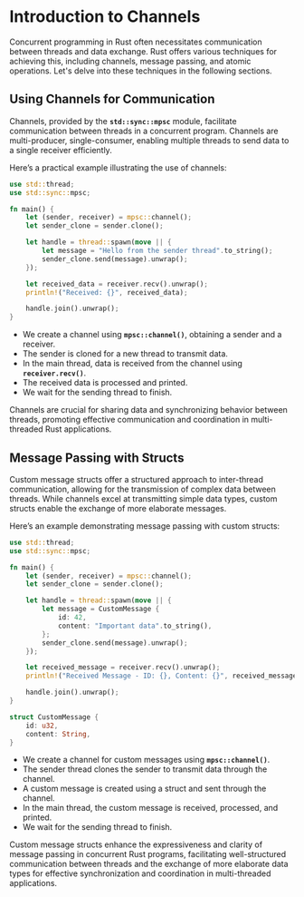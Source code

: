 # Introduction to Channels

Concurrent programming in Rust often necessitates communication between threads and data exchange. Rust offers various techniques for achieving this, including channels, message passing, and atomic operations. Let's delve into these techniques in the following sections.

## Using Channels for Communication

Channels, provided by the **`std::sync::mpsc`** module, facilitate communication between threads in a concurrent program. Channels are multi-producer, single-consumer, enabling multiple threads to send data to a single receiver efficiently.

Here’s a practical example illustrating the use of channels:

```rust
use std::thread;
use std::sync::mpsc;

fn main() {
    let (sender, receiver) = mpsc::channel();
    let sender_clone = sender.clone();

    let handle = thread::spawn(move || {
        let message = "Hello from the sender thread".to_string();
        sender_clone.send(message).unwrap();
    });

    let received_data = receiver.recv().unwrap();
    println!("Received: {}", received_data);

    handle.join().unwrap();
}
```

- We create a channel using **`mpsc::channel()`**, obtaining a sender and a receiver.
- The sender is cloned for a new thread to transmit data.
- In the main thread, data is received from the channel using **`receiver.recv()`**.
- The received data is processed and printed.
- We wait for the sending thread to finish.

Channels are crucial for sharing data and synchronizing behavior between threads, promoting effective communication and coordination in multi-threaded Rust applications.

## Message Passing with Structs

Custom message structs offer a structured approach to inter-thread communication, allowing for the transmission of complex data between threads. While channels excel at transmitting simple data types, custom structs enable the exchange of more elaborate messages.

Here’s an example demonstrating message passing with custom structs:

```rust
use std::thread;
use std::sync::mpsc;

fn main() {
    let (sender, receiver) = mpsc::channel();
    let sender_clone = sender.clone();

    let handle = thread::spawn(move || {
        let message = CustomMessage {
            id: 42,
            content: "Important data".to_string(),
        };
        sender_clone.send(message).unwrap();
    });

    let received_message = receiver.recv().unwrap();
    println!("Received Message - ID: {}, Content: {}", received_message.id, received_message.content);

    handle.join().unwrap();
}

struct CustomMessage {
    id: u32,
    content: String,
}
```

- We create a channel for custom messages using **`mpsc::channel()`**.
- The sender thread clones the sender to transmit data through the channel.
- A custom message is created using a struct and sent through the channel.
- In the main thread, the custom message is received, processed, and printed.
- We wait for the sending thread to finish.

Custom message structs enhance the expressiveness and clarity of message passing in concurrent Rust programs, facilitating well-structured communication between threads and the exchange of more elaborate data types for effective synchronization and coordination in multi-threaded applications.
